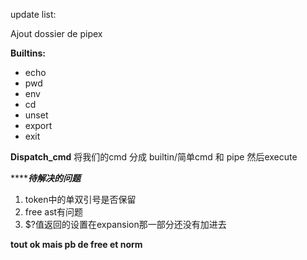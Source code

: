 update list: 

Ajout dossier de pipex

**Builtins:**
- echo
- pwd
- env
- cd
- unset
- export
- exit

**Dispatch_cmd**
将我们的cmd 分成 builtin/简单cmd 和 pipe 然后execute

***************待解决的问题***********
1. token中的单双引号是否保留
3. free ast有问题
6. $?值返回的设置在expansion那一部分还没有加进去

**tout ok mais pb de free et norm**
